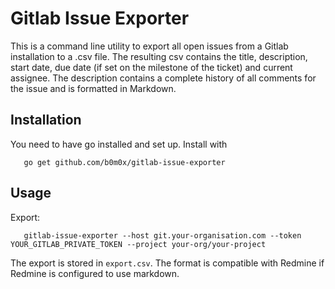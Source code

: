 # Gitlab Issue Exporter

This is a command line utility to export all open issues from a Gitlab installation to a .csv file.
The resulting csv contains the title, description, start date, due date (if set on the milestone of the ticket) and current assignee.
The description contains a complete history of all comments for the issue and is formatted in Markdown.

## Installation
You need to have go installed and set up.
Install with

```
   go get github.com/b0m0x/gitlab-issue-exporter
```   

   
## Usage
Export:

```
   gitlab-issue-exporter --host git.your-organisation.com --token YOUR_GITLAB_PRIVATE_TOKEN --project your-org/your-project
```

 The export is stored in `export.csv`. The format is compatible with Redmine if Redmine is configured to use markdown.